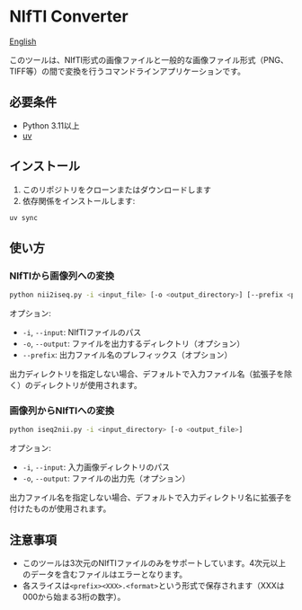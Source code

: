 # NIfTI Converter

[English](README.md)

このツールは、NIfTI形式の画像ファイルと一般的な画像ファイル形式（PNG、TIFF等）の間で変換を行うコマンドラインアプリケーションです。

## 必要条件

- Python 3.11以上
- [uv](https://docs.astral.sh/uv/)

## インストール

1. このリポジトリをクローンまたはダウンロードします
2. 依存関係をインストールします:

```sh
uv sync
```

## 使い方

### NIfTIから画像列への変換

```sh
python nii2iseq.py -i <input_file> [-o <output_directory>] [--prefix <prefix>]
```

オプション:
- `-i`, `--input`: NIfTIファイルのパス
- `-o`, `--output`: ファイルを出力するディレクトリ（オプション）
- `--prefix`: 出力ファイル名のプレフィックス（オプション）

出力ディレクトリを指定しない場合、デフォルトで入力ファイル名（拡張子を除く）のディレクトリが使用されます。

### 画像列からNIfTIへの変換

```sh
python iseq2nii.py -i <input_directory> [-o <output_file>]
```

オプション:
- `-i`, `--input`: 入力画像ディレクトリのパス
- `-o`, `--output`: ファイルの出力先（オプション）

出力ファイル名を指定しない場合、デフォルトで入力ディレクトリ名に拡張子を付けたものが使用されます。

## 注意事項

- このツールは3次元のNIfTIファイルのみをサポートしています。4次元以上のデータを含むファイルはエラーとなります。
- 各スライスは`<prefix><XXX>.<format>`という形式で保存されます（XXXは000から始まる3桁の数字）。
